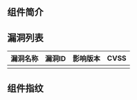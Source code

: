 ## 组件简介


## 漏洞列表

| 漏洞名称 | 漏洞ID | 影响版本 | CVSS |
| -------- | ------ | -------- | ---- |
|          |        |          |      |

## 组件指纹

